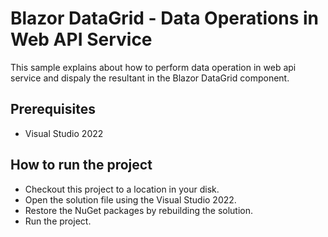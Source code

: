 # Blazor DataGrid - Data Operations in Web API Service

This sample explains about how to perform data operation in web api service and dispaly the resultant in the Blazor DataGrid component. 

## Prerequisites

* Visual Studio 2022

## How to run the project

* Checkout this project to a location in your disk.
* Open the solution file using the Visual Studio 2022.
* Restore the NuGet packages by rebuilding the solution.
* Run the project.